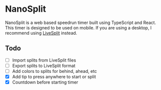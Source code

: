 # NanoSplit

NanoSplit is a web based speedrun timer built using TypeScript and React. This timer is designed to be used on mobile. If you are using a desktop, I recommend using [LiveSplit](http://livesplit.org/) instead.

## Todo

- [ ] Import splits from LiveSplit files
- [ ] Export splits to LiveSplit format
- [ ] Add colors to splits for behind, ahead, etc
- [x] Add tip to press anywhere to start or split
- [x] Countdown before starting timer
